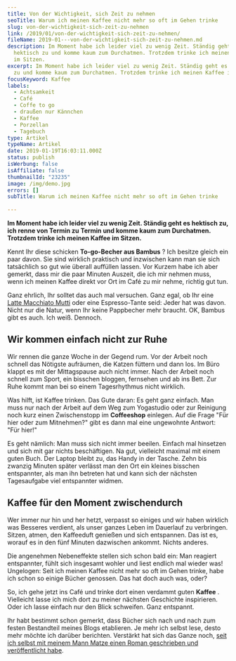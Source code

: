 ```yaml
---
title: Von der Wichtigkeit, sich Zeit zu nehmen
seoTitle: Warum ich meinen Kaffee nicht mehr so oft im Gehen trinke
slug: von-der-wichtigkeit-sich-zeit-zu-nehmen
link: /2019/01/von-der-wichtigkeit-sich-zeit-zu-nehmen/
fileName: 2019-01---von-der-wichtigkeit-sich-zeit-zu-nehmen.md
description: Im Moment habe ich leider viel zu wenig Zeit. Ständig geht es
  hektisch zu und komme kaum zum Durchatmen. Trotzdem trinke ich meinen Kaffee
  im Sitzen.
excerpt: Im Moment habe ich leider viel zu wenig Zeit. Ständig geht es hektisch
  zu und komme kaum zum Durchatmen. Trotzdem trinke ich meinen Kaffee im Sitzen.
focusKeyword: Kaffee
labels:
  - Achtsamkeit
  - Café
  - Coffe to go
  - draußen nur Kännchen
  - Kaffee
  - Porzellan
  - Tagebuch
type: Artikel
typeName: Artikel
date: 2019-01-19T16:03:11.000Z
status: publish
isWerbung: false
isAffiliate: false
thumbnailId: "23235"
image: /img/demo.jpg
errors: []
subTitle: Warum ich meinen Kaffee nicht mehr so oft im Gehen trinke
  
---
```


**Im Moment habe ich leider viel zu wenig Zeit. Ständig geht es hektisch zu, ich
renne von Termin zu Termin und komme kaum zum Durchatmen. Trotzdem trinke ich
meinen Kaffee im Sitzen.**

Kennt Ihr diese schicken **To-go-Becher aus Bambus** ? Ich besitze gleich ein
paar davon. Sie sind wirklich praktisch und inzwischen kann man sie sich
tatsächlich so gut wie überall auffüllen lassen. Vor Kurzem habe ich aber
gemerkt, dass mir die paar Minuten Auszeit, die ich mir nehmen muss, wenn ich
meinen Kaffee direkt vor Ort im Café zu mir nehme, richtig gut tun.

Ganz ehrlich, Ihr solltet das auch mal versuchen. Ganz egal, ob Ihr eine 
[Latte Macchiato Mutti](/2017/02/latte-macchiato-muttis/) oder eine
Espresso-Tante seid: Jeder hat was davon. Nicht nur die Natur, wenn Ihr keine
Pappbecher mehr braucht. OK, Bambus gibt es auch. Ich weiß. Dennoch.

## Wir kommen einfach nicht zur Ruhe

Wir rennen die ganze Woche in der Gegend rum. Vor der Arbeit noch schnell das
Nötigste aufräumen, die Katzen füttern und dann los. Im Büro klappt es mit der
Mittagspause auch nicht immer. Nach der Arbeit noch schnell zum Sport, ein
bisschen bloggen, fernsehen und ab ins Bett. Zur Ruhe kommt man bei so einem
Tagesrhythmus nicht wirklich.

Was hilft, ist Kaffee trinken. Das Gute daran: Es geht ganz einfach. Man muss
nur nach der Arbeit auf dem Weg zum Yogastudio oder zur Reinigung noch kurz
einen Zwischenstopp im **Coffeeshop** einlegen. Auf die Frage "Für hier oder zum
Mitnehmen?" gibt es dann mal eine ungewohnte Antwort: "Für hier!"

Es geht nämlich: Man muss sich nicht immer beeilen. Einfach mal hinsetzen und
sich mit gar nichts beschäftigen. Na gut, vielleicht maximal mit einem guten
Buch. Der Laptop bleibt zu, das Handy in der Tasche. Zehn bis zwanzig Minuten
später verlässt man den Ort ein kleines bisschen entspannter, als man ihn
betreten hat und kann sich der nächsten Tagesaufgabe viel entspannter widmen.

## Kaffee für den Moment zwischendurch

Wer immer nur hin und her hetzt, verpasst so einiges und wir haben wirklich was
Besseres verdient, als unser ganzes Leben im Dauerlauf zu verbringen. Sitzen,
atmen, den Kaffeeduft genießen und sich entspannen. Das ist es, worauf es in den
fünf Minuten dazwischen ankommt. Nichts anderes.

Die angenehmen Nebeneffekte stellen sich schon bald ein: Man reagiert
entspannter, fühlt sich insgesamt wohler und liest endlich mal wieder was!
Ungelogen: Seit ich meinen Kaffee nicht mehr so oft im Gehen trinke, habe ich
schon so einige Bücher genossen. Das hat doch auch was, oder?

So, ich gehe jetzt ins Café und trinke dort einen verdammt guten **Kaffee** .
Vielleicht lasse ich mich dort zu meiner nächsten Geschichte inspirieren. Oder
ich lasse einfach nur den Blick schweifen. Ganz entspannt.

Ihr habt bestimmt schon gemerkt, dass Bücher sich nach und nach zum festen
Bestandteil meines Blogs etablieren. Je mehr ich selbst lese, desto mehr möchte
ich darüber berichten. Verstärkt hat sich das Ganze noch,
[seit ich selbst mit meinem Mann Matze einen Roman geschrieben und veröffentlicht habe](https://amreis.de/hermetiker/).

  